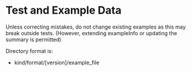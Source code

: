 # Test and Example Data

Unless correcting mistakes, do not change existing examples as this may break outside tests. (However, extending exampleInfo or updating the summary is permitted)

Directory format is:
 - kind/format/[version]/example_file